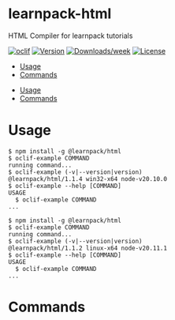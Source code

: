 learnpack-html
================

HTML Compiler for learnpack tutorials

[![oclif](https://img.shields.io/badge/cli-oclif-brightgreen.svg)](https://oclif.io)
[![Version](https://img.shields.io/npm/v/learnpack-node.svg)](https://npmjs.org/package/learnpack-node)
[![Downloads/week](https://img.shields.io/npm/dw/learnpack-node.svg)](https://npmjs.org/package/learnpack-node)
[![License](https://img.shields.io/npm/l/learnpack-node.svg)](https://github.com/learnpack/node-compiler/blob/master/package.json)

<!-- toc -->
* [Usage](#usage)
* [Commands](#commands)
<!-- tocstop -->
* [Usage](#usage)
* [Commands](#commands)
<!-- tocstop -->
# Usage
<!-- usage -->
```sh-session
$ npm install -g @learnpack/html
$ oclif-example COMMAND
running command...
$ oclif-example (-v|--version|version)
@learnpack/html/1.1.4 win32-x64 node-v20.10.0
$ oclif-example --help [COMMAND]
USAGE
  $ oclif-example COMMAND
...
```
<!-- usagestop -->
```sh-session
$ npm install -g @learnpack/html
$ oclif-example COMMAND
running command...
$ oclif-example (-v|--version|version)
@learnpack/html/1.1.2 linux-x64 node-v20.11.1
$ oclif-example --help [COMMAND]
USAGE
  $ oclif-example COMMAND
...
```
<!-- usagestop -->
# Commands
<!-- commands -->

<!-- commandsstop -->

<!-- commandsstop -->
